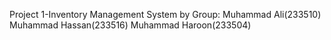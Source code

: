 Project 1-Inventory Management System
by Group: Muhammad Ali(233510)
          Muhammad Hassan(233516)
          Muhammad Haroon(233504)
